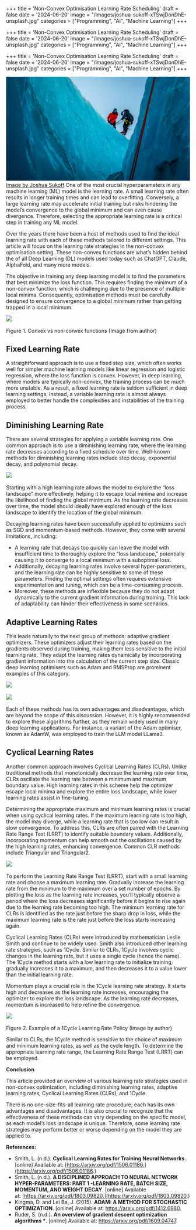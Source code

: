 +++
title = 'Non-Convex Optimisation Learning Rate Scheduling'
draft = false
date = '2024-06-20'
image = "/images/joshua-sukoff-xTSwjDonDhE-unsplash.jpg"
categories = ["Programming", "AI", "Machine Learning"]
+++

+++
title = 'Non-Convex Optimisation Learning Rate Scheduling'
draft = false
date = '2024-06-20'
image = "/images/joshua-sukoff-xTSwjDonDhE-unsplash.jpg"
categories = ["Programming", "AI", "Machine Learning"]
+++

+++
title = 'Non-Convex Optimisation Learning Rate Scheduling'
draft = false
date = '2024-06-20'
image = "/images/joshua-sukoff-xTSwjDonDhE-unsplash.jpg"
categories = ["Programming", "AI", "Machine Learning"]
+++

![Image](/images/joshua-sukoff-xTSwjDonDhE-unsplash.jpg)
[Image by Joshua Sukoff](https://unsplash.com/@joshuas?utm_source=ghost&utm_medium=referral&utm_campaign=api-credit)
One of the most crucial hyperparameters in any machine learning (ML) model is the learning rate. A small learning rate often results in longer training times and can lead to overfitting. Conversely, a large learning rate may accelerate initial training but risks hindering the model’s convergence to the global minimum and can even cause divergence. Therefore, selecting the appropriate learning rate is a critical step in training any ML model.

Over the years there have been a host of methods used to find the ideal learning rate with each of these methods tailored to different settings. This article will focus on the learning rate strategies in the non-convex optimisation setting. These non-convex functions are what’s hidden behind the of all Deep Learning (DL) models used today such as ChatGPT, Claude, AlphaFold, and many more models.

The objective in training any deep learning model is to find the parameters that best minimize the loss function. This requires finding the minimum of a non-convex function, which is challenging due to the presence of multiple local minima. Consequently, optimisation methods must be carefully designed to ensure convergence to a global minimum rather than getting trapped in a local minimum.

![](https://cdn-images-1.medium.com/max/1600/1*m-mKPLfK_Cz1Kd028v1OPg.png)

Figure 1. Convex vs non-convex functions (Image from author)

## Fixed Learning Rate

A straightforward approach is to use a fixed step size, which often works well for simpler machine learning models like linear regression and logistic regression, where the loss function is convex. However, in deep learning, where models are typically non-convex, the training process can be much more unstable. As a result, a fixed learning rate is seldom sufficient in deep learning settings. Instead, a variable learning rate is almost always employed to better handle the complexities and instabilities of the training process.

## Diminishing Learning Rate

There are several strategies for applying a variable learning rate. One common approach is to use a diminishing learning rate, where the learning rate decreases according to a fixed schedule over time. Well-known methods for diminishing learning rates include step decay, exponential decay, and polynomial decay.

![](https://cdn-images-1.medium.com/max/1600/1*La5YFBWZrAvg_VSsdKi5ow.png)

Starting with a high learning rate allows the model to explore the “loss landscape” more effectively, helping it to escape local minima and increase the likelihood of finding the global minimum. As the learning rate decreases over time, the model should ideally have explored enough of the loss landscape to identify the location of the global minimum.

Decaying learning rates have been successfully applied to optimizers such as SGD and momentum-based methods. However, they come with several limitations, including:

- A learning rate that decays too quickly can leave the model with insufficient time to thoroughly explore the “loss landscape,” potentially causing it to converge to a local minimum with a suboptimal loss.
- Additionally, decaying learning rates involve several hyper-parameters, and the learning rate can be highly sensitive to some of these parameters. Finding the optimal settings often requires extensive experimentation and tuning, which can be a time-consuming process.
- Moreover, these methods are inflexible because they do not adapt dynamically to the current gradient information during training. This lack of adaptability can hinder their effectiveness in some scenarios.

## Adaptive Learning Rates

This leads naturally to the next group of methods: adaptive gradient optimizers. These optimizers adjust their learning rates based on the gradients observed during training, making them less sensitive to the initial learning rate. They adapt the learning rates dynamically by incorporating gradient information into the calculation of the current step size. Classic deep learning optimisers such as Adam and RMSProp are prominent examples of this category.

![](https://cdn-images-1.medium.com/max/1600/1*tFnswpSaMk088ApY0GCbew.png)

![](https://cdn-images-1.medium.com/max/1600/1*O2ZGMmDD8aJUtU42TJve4g.png)

Each of these methods has its own advantages and disadvantages, which are beyond the scope of this discussion. However, it is highly recommended to explore these algorithms further, as they remain widely used in many deep learning applications. For instance, a variant of the Adam optimiser, known as AdamW, was employed to train the LLM model LLama3.

## Cyclical Learning Rates

Another common approach involves Cyclical Learning Rates (CLRs). Unlike traditional methods that monotonically decrease the learning rate over time, CLRs oscillate the learning rate between a minimum and maximum boundary value. High learning rates in this scheme help the optimizer escape local minima and explore the entire loss landscape, while lower learning rates assist in fine-tuning.

Determining the appropriate maximum and minimum learning rates is crucial when using cyclical learning rates. If the maximum learning rate is too high, the model may diverge, while a learning rate that is too low can result in slow convergence. To address this, CLRs are often paired with the Learning Rate Range Test (LRRT) to identify suitable boundary values. Additionally, incorporating momentum can help smooth out the oscillations caused by the high learning rates, enhancing convergence. Common CLR methods include Triangular and Triangular2.

![](https://cdn-images-1.medium.com/max/1600/1*UHKbSgvp5Kg2HEvoRMW1BA.png)

To perform the Learning Rate Range Test (LRRT), start with a small learning rate and choose a maximum learning rate. Gradually increase the learning rate from the minimum to the maximum over a set number of epochs. By plotting the loss as the learning rate increases, you’ll typically observe a period where the loss decreases significantly before it begins to rise again due to the learning rate becoming too high. The minimum learning rate for CLRs is identified as the rate just before the sharp drop in loss, while the maximum learning rate is the rate just before the loss starts increasing again.

Cyclical Learning Rates (CLRs) were introduced by mathematician Leslie Smith and continue to be widely used. Smith also introduced other learning rate strategies, such as 1Cycle. Similar to CLRs, 1Cycle involves cyclic changes in the learning rate, but it uses a single cycle (hence the name). The 1Cycle method starts with a low learning rate to initialize training, gradually increases it to a maximum, and then decreases it to a value lower than the initial learning rate.

Momentum plays a crucial role in the 1Cycle learning rate strategy. It starts high and decreases as the learning rate increases, encouraging the optimizer to explore the loss landscape. As the learning rate decreases, momentum is increased to help refine the convergence.

![](https://cdn-images-1.medium.com/max/1600/1*UrsMiK_Rub9zdLqJHpgiNg.png)

Figure 2. Example of a 1Cycle Learning Rate Policy (Image by author)

Similar to CLRs, the 1Cycle method is sensitive to the choice of maximum and minimum learning rates, as well as the cycle length. To determine the appropriate learning rate range, the Learning Rate Range Test (LRRT) can be employed.

****Conclusion****

This article provided an overview of various learning rate strategies used in non-convex optimization, including diminishing learning rates, adaptive learning rates, Cyclical Learning Rates (CLRs), and 1Cycle.

There is no one-size-fits-all learning rate procedure; each has its own advantages and disadvantages. It is also crucial to recognize that the effectiveness of these methods can vary depending on the specific model, as each model’s loss landscape is unique. Therefore, some learning rate strategies may perform better or worse depending on the model they are applied to.

****References:****

- Smith, L. (n.d.). __Cyclical Learning Rates for Training Neural Networks__. [online] Available at: [https://arxiv.org/pdf/1506.01186.](https://arxiv.org/pdf/1506.01186.)
- ‌Smith, L. (n.d.). __A DISCIPLINED APPROACH TO NEURAL NETWORK HYPER-PARAMETERS: PART 1 -LEARNING RATE, BATCH SIZE, MOMENTUM, AND WEIGHT DECAY__. [online] Available at: [https://arxiv.org/pdf/1803.09820.](https://arxiv.org/pdf/1803.09820.)
- Kingma, D. and Lei Ba, J. (2015). __ADAM: A METHOD FOR STOCHASTIC OPTIMIZATION__. [online] Available at: https://arxiv.org/pdf/1412.6980.
- Ruder, S. (n.d.). __An overview of gradient descent optimization algorithms *__. [online] Available at: https://arxiv.org/pdf/1609.04747.

‌

‌

‌
